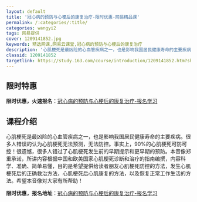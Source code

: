 ```yaml
---
layout: default
title: '冠心病的预防与心梗后的康复治疗-限时优惠-网易精品课'
permalink: /:categories/:title/
categories: wangyi2
tags: 网易提供
cover: 1209141852.jpg
keywords: 精选网课,网易云课堂,冠心病的预防与心梗后的康复治疗
description: '心肌梗死是最凶险的心血管疾病之一，也是影响我国居民健康寿命的主要疾病。很多人错误的认为心肌梗死无法预测，无法防控。事实上'
classid: 1209141852
targetlink: https://study.163.com/course/introduction/1209141852.htm?share=1&shareId=1025206652&utm_campaign=share&utm_medium=iphoneShare&utm_source=&utm_u=1025206652
---
```


## 限时特惠

**限时优惠，火速报名**：[冠心病的预防与心梗后的康复治疗-报名学习](https://study.163.com/course/introduction/1209141852.htm?share=1&shareId=1025206652&utm_campaign=share&utm_medium=iphoneShare&utm_source=&utm_u=1025206652)

## 课程介绍

心肌梗死是最凶险的心血管疾病之一，也是影响我国居民健康寿命的主要疾病。很多人错误的认为心肌梗死无法预测，无法防控。事实上，90%的心肌梗死可防可控！很遗憾，很多人错过了心肌梗死发生前的早期提示和更早期的预防。本音像郑重承诺，所讲内容根据中国和欧美国家心肌梗死诊断和治疗的指南编撰，内容科学、准确、简单易懂，目的是希望提供给读者朋友心肌梗死防控的方法，发生心肌梗死后的正确救治方法，心肌梗死后心肌康复的方法，以及恢复正常工作生活的方法。希望本音像对大家有所帮助！

**限时优惠，报名地址**：[冠心病的预防与心梗后的康复治疗-报名学习](https://study.163.com/course/introduction/1209141852.htm?share=1&shareId=1025206652&utm_campaign=share&utm_medium=iphoneShare&utm_source=&utm_u=1025206652)

